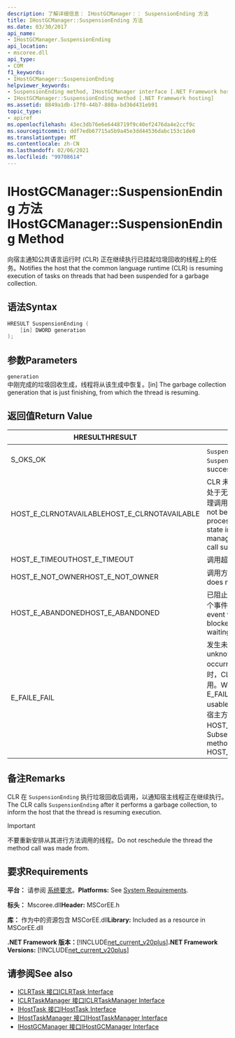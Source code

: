 ```yaml
---
description: 了解详细信息： IHostGCManager：： SuspensionEnding 方法
title: IHostGCManager::SuspensionEnding 方法
ms.date: 03/30/2017
api_name:
- IHostGCManager.SuspensionEnding
api_location:
- mscoree.dll
api_type:
- COM
f1_keywords:
- IHostGCManager::SuspensionEnding
helpviewer_keywords:
- SuspensionEnding method, IHostGCManager interface [.NET Framework hosting]
- IHostGCManager::SuspensionEnding method [.NET Framework hosting]
ms.assetid: 8849a1db-17f0-44b7-880a-bd36d431eb91
topic_type:
- apiref
ms.openlocfilehash: 43ec3db76e6e6448719f9c40ef2476da4e2ccf9c
ms.sourcegitcommit: ddf7edb67715a5b9a45e3dd44536dabc153c1de0
ms.translationtype: MT
ms.contentlocale: zh-CN
ms.lasthandoff: 02/06/2021
ms.locfileid: "99708614"
---
```

# <a name="ihostgcmanagersuspensionending-method"></a><span data-ttu-id="d1ba7-103">IHostGCManager::SuspensionEnding 方法</span><span class="sxs-lookup"><span data-stu-id="d1ba7-103">IHostGCManager::SuspensionEnding Method</span></span>

<span data-ttu-id="d1ba7-104">向宿主通知公共语言运行时 (CLR) 正在继续执行已挂起垃圾回收的线程上的任务。</span><span class="sxs-lookup"><span data-stu-id="d1ba7-104">Notifies the host that the common language runtime (CLR) is resuming execution of tasks on threads that had been suspended for a garbage collection.</span></span>  
  
## <a name="syntax"></a><span data-ttu-id="d1ba7-105">语法</span><span class="sxs-lookup"><span data-stu-id="d1ba7-105">Syntax</span></span>  
  
```cpp  
HRESULT SuspensionEnding (  
    [in] DWORD generation  
);  
```  
  
## <a name="parameters"></a><span data-ttu-id="d1ba7-106">参数</span><span class="sxs-lookup"><span data-stu-id="d1ba7-106">Parameters</span></span>  

 `generation`  
 <span data-ttu-id="d1ba7-107">中刚完成的垃圾回收生成，线程将从该生成中恢复。</span><span class="sxs-lookup"><span data-stu-id="d1ba7-107">[in] The garbage collection generation that is just finishing, from which the thread is resuming.</span></span>  
  
## <a name="return-value"></a><span data-ttu-id="d1ba7-108">返回值</span><span class="sxs-lookup"><span data-stu-id="d1ba7-108">Return Value</span></span>  
  
|<span data-ttu-id="d1ba7-109">HRESULT</span><span class="sxs-lookup"><span data-stu-id="d1ba7-109">HRESULT</span></span>|<span data-ttu-id="d1ba7-110">说明</span><span class="sxs-lookup"><span data-stu-id="d1ba7-110">Description</span></span>|  
|-------------|-----------------|  
|<span data-ttu-id="d1ba7-111">S_OK</span><span class="sxs-lookup"><span data-stu-id="d1ba7-111">S_OK</span></span>|<span data-ttu-id="d1ba7-112">`SuspensionEnding` 已成功返回。</span><span class="sxs-lookup"><span data-stu-id="d1ba7-112">`SuspensionEnding` returned successfully.</span></span>|  
|<span data-ttu-id="d1ba7-113">HOST_E_CLRNOTAVAILABLE</span><span class="sxs-lookup"><span data-stu-id="d1ba7-113">HOST_E_CLRNOTAVAILABLE</span></span>|<span data-ttu-id="d1ba7-114">CLR 未加载到进程中，或 CLR 处于无法运行托管代码或成功处理调用的状态。</span><span class="sxs-lookup"><span data-stu-id="d1ba7-114">The CLR has not been loaded into a process, or the CLR is in a state in which it cannot run managed code or process the call successfully.</span></span>|  
|<span data-ttu-id="d1ba7-115">HOST_E_TIMEOUT</span><span class="sxs-lookup"><span data-stu-id="d1ba7-115">HOST_E_TIMEOUT</span></span>|<span data-ttu-id="d1ba7-116">调用超时。</span><span class="sxs-lookup"><span data-stu-id="d1ba7-116">The call timed out.</span></span>|  
|<span data-ttu-id="d1ba7-117">HOST_E_NOT_OWNER</span><span class="sxs-lookup"><span data-stu-id="d1ba7-117">HOST_E_NOT_OWNER</span></span>|<span data-ttu-id="d1ba7-118">调用方不拥有该锁。</span><span class="sxs-lookup"><span data-stu-id="d1ba7-118">The caller does not own the lock.</span></span>|  
|<span data-ttu-id="d1ba7-119">HOST_E_ABANDONED</span><span class="sxs-lookup"><span data-stu-id="d1ba7-119">HOST_E_ABANDONED</span></span>|<span data-ttu-id="d1ba7-120">已阻止的线程或纤程正在等待某个事件时，该事件被取消。</span><span class="sxs-lookup"><span data-stu-id="d1ba7-120">An event was canceled while a blocked thread or fiber was waiting on it.</span></span>|  
|<span data-ttu-id="d1ba7-121">E_FAIL</span><span class="sxs-lookup"><span data-stu-id="d1ba7-121">E_FAIL</span></span>|<span data-ttu-id="d1ba7-122">发生未知的灾难性故障。</span><span class="sxs-lookup"><span data-stu-id="d1ba7-122">An unknown catastrophic failure occurred.</span></span> <span data-ttu-id="d1ba7-123">当方法返回 E_FAIL 时，CLR 在该进程内将不再可用。</span><span class="sxs-lookup"><span data-stu-id="d1ba7-123">When a method returns E_FAIL, the CLR is no longer usable within the process.</span></span> <span data-ttu-id="d1ba7-124">对宿主方法的后续调用会返回 HOST_E_CLRNOTAVAILABLE。</span><span class="sxs-lookup"><span data-stu-id="d1ba7-124">Subsequent calls to hosting methods return HOST_E_CLRNOTAVAILABLE.</span></span>|  
  
## <a name="remarks"></a><span data-ttu-id="d1ba7-125">备注</span><span class="sxs-lookup"><span data-stu-id="d1ba7-125">Remarks</span></span>  

 <span data-ttu-id="d1ba7-126">CLR 在 `SuspensionEnding` 执行垃圾回收后调用，以通知宿主线程正在继续执行。</span><span class="sxs-lookup"><span data-stu-id="d1ba7-126">The CLR calls `SuspensionEnding` after it performs a garbage collection, to inform the host that the thread is resuming execution.</span></span>  
  
> [!IMPORTANT]
> <span data-ttu-id="d1ba7-127">不要重新安排从其进行方法调用的线程。</span><span class="sxs-lookup"><span data-stu-id="d1ba7-127">Do not reschedule the thread the method call was made from.</span></span>  
  
## <a name="requirements"></a><span data-ttu-id="d1ba7-128">要求</span><span class="sxs-lookup"><span data-stu-id="d1ba7-128">Requirements</span></span>  

 <span data-ttu-id="d1ba7-129">**平台：** 请参阅 [系统要求](../../get-started/system-requirements.md)。</span><span class="sxs-lookup"><span data-stu-id="d1ba7-129">**Platforms:** See [System Requirements](../../get-started/system-requirements.md).</span></span>  
  
 <span data-ttu-id="d1ba7-130">**标头：** Mscoree.dll</span><span class="sxs-lookup"><span data-stu-id="d1ba7-130">**Header:** MSCorEE.h</span></span>  
  
 <span data-ttu-id="d1ba7-131">**库：** 作为中的资源包含 MSCorEE.dll</span><span class="sxs-lookup"><span data-stu-id="d1ba7-131">**Library:** Included as a resource in MSCorEE.dll</span></span>  
  
 <span data-ttu-id="d1ba7-132">**.NET Framework 版本：**[!INCLUDE[net_current_v20plus](../../../../includes/net-current-v20plus-md.md)]</span><span class="sxs-lookup"><span data-stu-id="d1ba7-132">**.NET Framework Versions:** [!INCLUDE[net_current_v20plus](../../../../includes/net-current-v20plus-md.md)]</span></span>  
  
## <a name="see-also"></a><span data-ttu-id="d1ba7-133">请参阅</span><span class="sxs-lookup"><span data-stu-id="d1ba7-133">See also</span></span>

- [<span data-ttu-id="d1ba7-134">ICLRTask 接口</span><span class="sxs-lookup"><span data-stu-id="d1ba7-134">ICLRTask Interface</span></span>](iclrtask-interface.md)
- [<span data-ttu-id="d1ba7-135">ICLRTaskManager 接口</span><span class="sxs-lookup"><span data-stu-id="d1ba7-135">ICLRTaskManager Interface</span></span>](iclrtaskmanager-interface.md)
- [<span data-ttu-id="d1ba7-136">IHostTask 接口</span><span class="sxs-lookup"><span data-stu-id="d1ba7-136">IHostTask Interface</span></span>](ihosttask-interface.md)
- [<span data-ttu-id="d1ba7-137">IHostTaskManager 接口</span><span class="sxs-lookup"><span data-stu-id="d1ba7-137">IHostTaskManager Interface</span></span>](ihosttaskmanager-interface.md)
- [<span data-ttu-id="d1ba7-138">IHostGCManager 接口</span><span class="sxs-lookup"><span data-stu-id="d1ba7-138">IHostGCManager Interface</span></span>](ihostgcmanager-interface.md)
